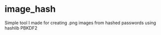 # image_hash
Simple tool I made for creating .png images from hashed passwords using hashlib PBKDF2
